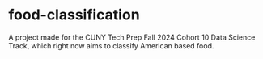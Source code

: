 # food-classification
A project made for the CUNY Tech Prep Fall 2024 Cohort 10 Data Science Track, which right now aims to classify American based food.
